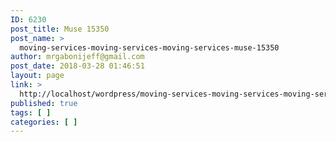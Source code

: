 ```yaml
---
ID: 6230
post_title: Muse 15350
post_name: >
  moving-services-moving-services-moving-services-muse-15350
author: mrgabonijeff@gmail.com
post_date: 2018-03-28 01:46:51
layout: page
link: >
  http://localhost/wordpress/moving-services-moving-services-moving-services-muse-15350/
published: true
tags: [ ]
categories: [ ]
---
```

